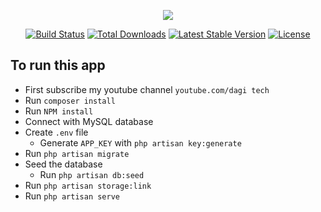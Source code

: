<p align="center"><img src="https://laravel.com/assets/img/components/logo-laravel.svg"></p>

<p align="center">
<a href="https://travis-ci.org/laravel/framework"><img src="https://travis-ci.org/laravel/framework.svg" alt="Build Status"></a>
<a href="https://packagist.org/packages/laravel/framework"><img src="https://poser.pugx.org/laravel/framework/d/total.svg" alt="Total Downloads"></a>
<a href="https://packagist.org/packages/laravel/framework"><img src="https://poser.pugx.org/laravel/framework/v/stable.svg" alt="Latest Stable Version"></a>
<a href="https://packagist.org/packages/laravel/framework"><img src="https://poser.pugx.org/laravel/framework/license.svg" alt="License"></a>
</p>

##  To run this app
- First subscribe my youtube channel `youtube.com/dagi tech`
- Run `composer install`
- Run `NPM install`
- Connect with MySQL database
- Create `.env` file
  - Generate `APP_KEY` with `php artisan key:generate`
- Run `php artisan migrate`
- Seed the database
  - Run `php artisan db:seed`
- Run `php artisan storage:link`
- Run `php artisan serve`

